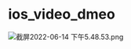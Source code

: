 # ios_video_dmeo

![截屏2022-06-14 下午5.48.53.png](https://s2.loli.net/2022/06/14/CNHbwIfdFYDEUOt.png)
